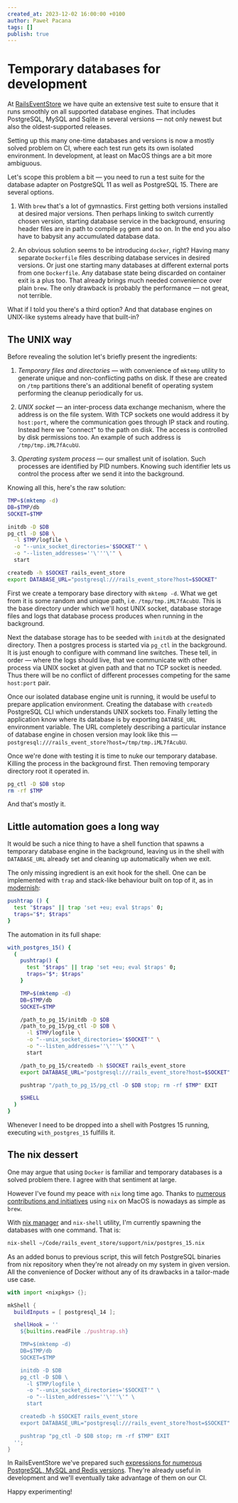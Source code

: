 ```yaml
---
created_at: 2023-12-02 16:00:00 +0100
author: Paweł Pacana
tags: []
publish: true
---
```


# Temporary databases for development

At [RailsEventStore](https://railseventstore.org) we have quite an extensive test suite to ensure that it runs smoothly on all supported database engines. That includes PostgreSQL, MySQL and Sqlite in several versions — not only newest but also the oldest-supported releases.

Setting up this many one-time databases and versions is now a mostly solved problem on CI, where each test run gets its own isolated environment. In development, at least on MacOS things are a bit more ambiguous.

Let's scope this problem a bit — you need to run a test suite for the database adapter on PostgreSQL 11 as well as PostgreSQL 15. There are several options.

1. With `brew` that's a lot of gymnastics. First getting both versions installed at desired major versions. Then perhaps linking to switch currently chosen version, starting database service in the background, ensuring header files are in path to compile `pg` gem and so on. In the end you also have to babysit any accumulated database data.

2. An obvious solution seems to be introducing `docker`, right? Having many separate `Dockerfile` files describing database services in desired versions. Or just one starting many databases at different external ports from one `Dockerfile`. Any database state being discarded on container exit is a plus too. That already brings much needed convenience over plain `brew`. The only drawback is probably the performance — not great, not terrible.

What if I told you there's a third option? And that database engines on UNIX-like systems already have that built-in?

## The UNIX way

Before revealing the solution let's briefly present the ingredients:

1. _Temporary files and directories_ — with convenience of `mktemp` utility to generate unique and non-conflicting paths on disk. If these are created on `/tmp` partitions there's an additional benefit of operating system performing the cleanup periodically for us.

2. _UNIX socket_ — an inter-process data exchange mechanism, where the address is on the file system. With TCP sockets one would address it by `host:port`, where the communication goes through IP stack and routing. Instead here we "connect" to the path on disk. The access is controlled by disk permissions too. An example of such address is `/tmp/tmp.iML7fAcubU`.

3. _Operating system process_ — our smallest unit of isolation. Such processes are identified by PID numbers. Knowing such identifier lets us control the process after we send it into the background.

Knowing all this, here's the raw solution:

```sh
TMP=$(mktemp -d)
DB=$TMP/db
SOCKET=$TMP

initdb -D $DB
pg_ctl -D $DB \
  -l $TMP/logfile \
  -o "--unix_socket_directories='$SOCKET'" \
  -o "--listen_addresses=''\'''\'" \
  start

createdb -h $SOCKET rails_event_store
export DATABASE_URL="postgresql:///rails_event_store?host=$SOCKET"
```

First we create a temporary base directory with `mktemp -d`. What we get from it is some random and unique path, i.e. `/tmp/tmp.iML7fAcubU`. This is the base directory under which we'll host UNIX socket, database storage files and logs that database process produces when running in the background.

Next the database storage has to be seeded with `initdb` at the designated directory. Then a postgres process is started via `pg_ctl` in the background. It is just enough to configure with command line switches. These tell, in order — where the logs should live, that we communicate with other process via UNIX socket at given path and that no TCP socket is needed. Thus there will be no conflict of different processes competing for the same `host:port` pair.

Once our isolated database engine unit is running, it would be useful to prepare application environment. Creating the database with `createdb` PostgreSQL CLI which understands UNIX sockets too. Finally letting the application know where its database is by exporting `DATABSE_URL` environment variable. The URL completely describing a particular instance of database engine in chosen version may look like this — `postgresql:///rails_event_store?host=/tmp/tmp.iML7fAcubU`.

Once we're done with testing it is time to nuke our temporary database. Killing the process in the background first. Then removing temporary directory root it operated in.

```sh
pg_ctl -D $DB stop
rm -rf $TMP
```

And that's mostly it.

## Little automation goes a long way

It would be such a nice thing to have a shell function that spawns a temporary database engine in the background, leaving us in the shell with `DATABASE_URL` already set and cleaning up automatically when we exit.

The only missing ingredient is an exit hook for the shell. One can be implemented with `trap` and stack-like behaviour built on top of it, as in [modernish](https://github.com/modernish/modernish#user-content-use-varstacktrap):

```sh
pushtrap () {
  test "$traps" || trap 'set +eu; eval $traps' 0;
  traps="$*; $traps"
}
```

The automation in its full shape:

```sh
with_postgres_15() {
  (
    pushtrap() {
      test "$traps" || trap 'set +eu; eval $traps' 0;
      traps="$*; $traps"
    }

    TMP=$(mktemp -d)
    DB=$TMP/db
    SOCKET=$TMP

    /path_to_pg_15/initdb -D $DB
    /path_to_pg_15/pg_ctl -D $DB \
      -l $TMP/logfile \
      -o "--unix_socket_directories='$SOCKET'" \
      -o "--listen_addresses=''\'''\'" \
      start

    /path_to_pg_15/createdb -h $SOCKET rails_event_store
    export DATABASE_URL="postgresql:///rails_event_store?host=$SOCKET"

    pushtrap "/path_to_pg_15/pg_ctl -D $DB stop; rm -rf $TMP" EXIT

    $SHELL
  )
}
```

Whenever I need to be dropped into a shell with Postgres 15 running, executing `with_postgres_15` fulfills it.

## The nix dessert

One may argue that using `Docker` is familiar and temporary databases is a solved problem there. I agree with that sentiment at large.

However I've found my peace with `nix` long time ago. Thanks to [numerous contributions and initiatives](https://opencollective.com/nix-macos) using `nix` on MacOS is nowadays as simple as `brew`.

With [nix manager](https://nix.dev) and `nix-shell` utility, I'm currently spawning the databases with one command. That is:

```sh
nix-shell ~/Code/rails_event_store/support/nix/postgres_15.nix
```

As an added bonus to previous script, this will fetch PostgreSQL binaries from nix repository when they're not already on my system in given version. All the convenience of Docker without any of its drawbacks in a tailor-made use case.

```nix
with import <nixpkgs> {};

mkShell {
  buildInputs = [ postgresql_14 ];

  shellHook = ''
    ${builtins.readFile ./pushtrap.sh}

    TMP=$(mktemp -d)
    DB=$TMP/db
    SOCKET=$TMP

    initdb -D $DB
    pg_ctl -D $DB \
      -l $TMP/logfile \
      -o "--unix_socket_directories='$SOCKET'" \
      -o "--listen_addresses=''\'''\'" \
      start

    createdb -h $SOCKET rails_event_store
    export DATABASE_URL="postgresql:///rails_event_store?host=$SOCKET"

    pushtrap "pg_ctl -D $DB stop; rm -rf $TMP" EXIT
  '';
}
```

In RailsEventStore we've prepared such [expressions for numerous PostgreSQL, MySQL and Redis versions](https://github.com/RailsEventStore/rails_event_store/tree/master/support/nix). They're already useful in development and we'll eventually take advantage of them on our CI.

Happy experimenting!
